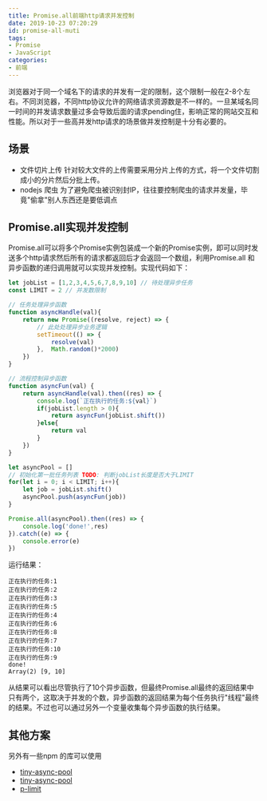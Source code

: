 ```yaml
---
title: Promise.all前端http请求并发控制
date: 2019-10-23 07:20:29
id: promise-all-muti
tags: 
- Promise
- JavaScript
categories: 
- 前端
---
```

浏览器对于同一个域名下的请求的并发有一定的限制，这个限制一般在2-8个左右。不同浏览器，不同http协议允许的网络请求资源数是不一样的。一旦某域名同一时间的并发请求数量过多会导致后面的请求pending住，影响正常的网站交互和性能。所以对于一些高并发http请求的场景做并发控制是十分有必要的。
<!-- more -->

## 场景

- 文件切片上传
针对较大文件的上传需要采用分片上传的方式，将一个文件切割成小的分片然后分批上传。
- nodejs 爬虫
为了避免爬虫被识别封IP，往往要控制爬虫的请求并发量，毕竟"偷拿"别人东西还是要低调点


## Promise.all实现并发控制
Promise.all可以将多个Promise实例包装成一个新的Promise实例，即可以同时发送多个http请求然后所有的请求都返回后才会返回一个数组，利用Promise.all 和异步函数的递归调用就可以实现并发控制。实现代码如下：
``` javascript
let jobList = [1,2,3,4,5,6,7,8,9,10] // 待处理异步任务
const LIMIT = 2 // 并发数限制

// 任务处理异步函数
function asyncHandle(val){
    return new Promise((resolve, reject) => {
        // 此处处理异步业务逻辑
        setTimeout(() => { 
            resolve(val)
        },  Math.random()*2000)
    })
}

// 流程控制异步函数
function asyncFun(val) {
    return asyncHandle(val).then((res) => {
        console.log(`正在执行的任务:${val}`)
        if(jobList.length > 0){
            return asyncFun(jobList.shift())
        }else{
            return val
        }
    })
}

let asyncPool = []
// 初始化第一批任务列表 TODO: 判断jobList长度是否大于LIMIT
for(let i = 0; i < LIMIT; i++){
    let job = jobList.shift()
    asyncPool.push(asyncFun(job))
}

Promise.all(asyncPool).then((res) => {
    console.log('done!',res)
}).catch((e) => {
    console.error(e)
})
```

运行结果：
```
正在执行的任务:1
正在执行的任务:2
正在执行的任务:3
正在执行的任务:5
正在执行的任务:4
正在执行的任务:6
正在执行的任务:8
正在执行的任务:7
正在执行的任务:10
正在执行的任务:9
done!
Array(2) [9, 10]
```
从结果可以看出尽管执行了10个异步函数，但最终Promise.all最终的返回结果中只有两个，这取决于并发的个数，异步函数的返回结果为每个任务执行"线程"最终的结果。不过也可以通过另外一个变量收集每个异步函数的执行结果。

## 其他方案
另外有一些npm 的库可以使用
- [tiny-async-pool](https://www.npmjs.com/package/tiny-async-pool)
- [tiny-async-pool](https://www.npmjs.com/package/es6-promise-pool)
- [p-limit](https://www.npmjs.com/package/p-limit)


